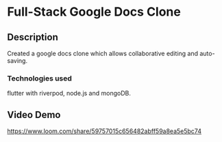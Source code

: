 # Full-Stack Google Docs Clone #

## Description ##
Created a google docs clone which allows collaborative editing and auto-saving. 

### Technologies used ###
flutter with riverpod, node.js and mongoDB.

## Video Demo ##
https://www.loom.com/share/59757015c656482abff59a8ea5e5bc74
